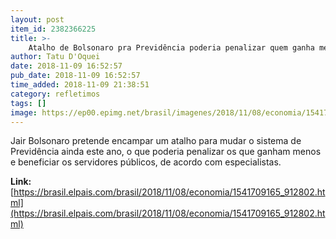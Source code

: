 ```yaml
---
layout: post
item_id: 2382366225
title: >-
    Atalho de Bolsonaro pra Previdência poderia penalizar quem ganha menos
author: Tatu D'Oquei
date: 2018-11-09 16:52:57
pub_date: 2018-11-09 16:52:57
time_added: 2018-11-09 21:38:51
category: refletimos
tags: []
image: https://ep00.epimg.net/brasil/imagenes/2018/11/08/economia/1541709165_912802_1541709431_rrss_normal.jpg
---
```


Jair Bolsonaro pretende encampar um atalho para mudar o sistema de Previdência ainda este ano, o que poderia penalizar os que ganham menos e beneficiar os servidores públicos, de acordo com especialistas.

**Link:** [https://brasil.elpais.com/brasil/2018/11/08/economia/1541709165_912802.html](https://brasil.elpais.com/brasil/2018/11/08/economia/1541709165_912802.html)

